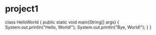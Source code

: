 # project1

class HelloWorld {
    public static void main(String[] args) {
        System.out.println("Hello, World!");
        System.out.println("Bye, World!");
    }
}

<!-- nai-nakraq da stani tova tupoto neshto -->

